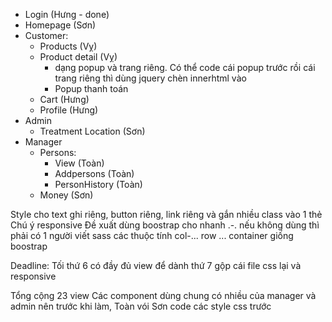 - Login (Hưng - done)
- Homepage (Sơn)
- Customer:
    - Products (Vỵ)
    - Product detail (Vỵ)
      - dạng popup và trang riêng. Có thể code cái popup trước rồi cái trang riêng thì dùng jquery chèn innerhtml vào
      - Popup thanh toán
    - Cart (Hưng)
    - Profile (Hưng)
- Admin
    - Treatment Location (Sơn)
- Manager
    - Persons: 
        - View (Toàn)
        - Addpersons (Toàn)
        - PersonHistory (Toàn)
    - Money (Sơn)

Style cho text ghi riêng, button riêng, link riêng và gắn nhiều class vào 1 thẻ
Chú ý responsive 
Đề xuất dùng boostrap cho nhanh .-. nếu không dùng thì phải có 1 người viết sass các thuộc tính col-... row ... container giống boostrap

Deadline: Tối thứ 6 có đầy đủ view để dành thứ 7 gộp cái file css lại và responsive

Tổng cộng 23 view
Các component dùng chung có nhiều của manager và admin nên trước khi làm, Toàn vói Sơn code các style css trước